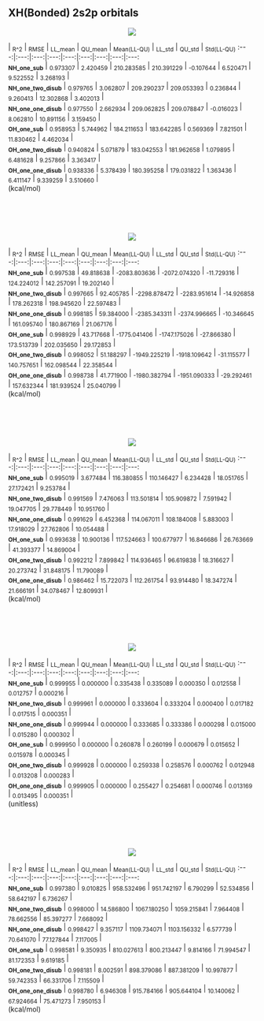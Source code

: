 ## XH(Bonded) 2s2p orbitals

<p align="center"><img src=/Data/expectationPlots/Bonded/XH/plots/XH_K.png /></p>

  | <sub>R^2</sub> | <sub>RMSE</sub> | <sub>LL_mean</sub> | <sub>QU_mean</sub> | <sub>Mean(LL-QU)</sub> | <sub>LL_std</sub> | <sub>QU_std</sub> | <sub>Std(LL-QU)</sub>
:---:|:---:|:---:|:---:|:---:|:---:|:---:|:---:|:---:  
<b><sub>NH_one_sub</sub></b> | <sub>0.973307</sub> | <sub>2.420459</sub> | <sub>210.283585</sub> | <sub>210.391229</sub> | <sub>-0.107644</sub> | <sub>6.520471</sub> | <sub>9.522552</sub> | <sub>3.268193</sub> |   
<b><sub>NH_one_two_disub</sub></b> | <sub>0.979765</sub> | <sub>3.062807</sub> | <sub>209.290237</sub> | <sub>209.053393</sub> | <sub>0.236844</sub> | <sub>9.260413</sub> | <sub>12.302868</sub> | <sub>3.402013</sub> |   
<b><sub>NH_one_one_disub</sub></b> | <sub>0.977550</sub> | <sub>2.662934</sub> | <sub>209.062825</sub> | <sub>209.078847</sub> | <sub>-0.016023</sub> | <sub>8.062810</sub> | <sub>10.891156</sub> | <sub>3.159450</sub> |   
<b><sub>OH_one_sub</sub></b> | <sub>0.958953</sub> | <sub>5.744962</sub> | <sub>184.211653</sub> | <sub>183.642285</sub> | <sub>0.569369</sub> | <sub>7.821501</sub> | <sub>11.830462</sub> | <sub>4.462034</sub> |   
<b><sub>OH_one_two_disub</sub></b> | <sub>0.940824</sub> | <sub>5.071879</sub> | <sub>183.042553</sub> | <sub>181.962658</sub> | <sub>1.079895</sub> | <sub>6.481628</sub> | <sub>9.257866</sub> | <sub>3.363417</sub> |   
<b><sub>OH_one_one_disub</sub></b> | <sub>0.938336</sub> | <sub>5.378439</sub> | <sub>180.395258</sub> | <sub>179.031822</sub> | <sub>1.363436</sub> | <sub>6.411147</sub> | <sub>9.339259</sub> | <sub>3.510660</sub> |   
(kcal/mol)<br><br><br><br><br>


<p align="center"><img src=/Data/expectationPlots/Bonded/XH/plots/XH_H1nuc.png /></p>

  | <sub>R^2</sub> | <sub>RMSE</sub> | <sub>LL_mean</sub> | <sub>QU_mean</sub> | <sub>Mean(LL-QU)</sub> | <sub>LL_std</sub> | <sub>QU_std</sub> | <sub>Std(LL-QU)</sub>
:---:|:---:|:---:|:---:|:---:|:---:|:---:|:---:|:---:  
<b><sub>NH_one_sub</sub></b> | <sub>0.997538</sub> | <sub>49.818638</sub> | <sub>-2083.803636</sub> | <sub>-2072.074320</sub> | <sub>-11.729316</sub> | <sub>124.224012</sub> | <sub>142.257091</sub> | <sub>19.202140</sub> |   
<b><sub>NH_one_two_disub</sub></b> | <sub>0.997665</sub> | <sub>92.405785</sub> | <sub>-2298.878472</sub> | <sub>-2283.951614</sub> | <sub>-14.926858</sub> | <sub>178.262318</sub> | <sub>198.945620</sub> | <sub>22.597483</sub> |   
<b><sub>NH_one_one_disub</sub></b> | <sub>0.998185</sub> | <sub>59.384000</sub> | <sub>-2385.343311</sub> | <sub>-2374.996665</sub> | <sub>-10.346645</sub> | <sub>161.095740</sub> | <sub>180.867169</sub> | <sub>21.067176</sub> |   
<b><sub>OH_one_sub</sub></b> | <sub>0.998929</sub> | <sub>43.717668</sub> | <sub>-1775.041406</sub> | <sub>-1747.175026</sub> | <sub>-27.866380</sub> | <sub>173.513739</sub> | <sub>202.035650</sub> | <sub>29.172853</sub> |   
<b><sub>OH_one_two_disub</sub></b> | <sub>0.998052</sub> | <sub>51.188297</sub> | <sub>-1949.225219</sub> | <sub>-1918.109642</sub> | <sub>-31.115577</sub> | <sub>140.757651</sub> | <sub>162.098544</sub> | <sub>22.358544</sub> |   
<b><sub>OH_one_one_disub</sub></b> | <sub>0.998738</sub> | <sub>41.771900</sub> | <sub>-1980.382794</sub> | <sub>-1951.090333</sub> | <sub>-29.292461</sub> | <sub>157.632344</sub> | <sub>181.939524</sub> | <sub>25.040799</sub> |   
(kcal/mol)<br><br><br><br><br>


<p align="center"><img src=/Data/expectationPlots/Bonded/XH/plots/XH_KE.png /></p>

  | <sub>R^2</sub> | <sub>RMSE</sub> | <sub>LL_mean</sub> | <sub>QU_mean</sub> | <sub>Mean(LL-QU)</sub> | <sub>LL_std</sub> | <sub>QU_std</sub> | <sub>Std(LL-QU)</sub>
:---:|:---:|:---:|:---:|:---:|:---:|:---:|:---:|:---:  
<b><sub>NH_one_sub</sub></b> | <sub>0.995019</sub> | <sub>3.677484</sub> | <sub>116.380855</sub> | <sub>110.146427</sub> | <sub>6.234428</sub> | <sub>18.051765</sub> | <sub>27.172421</sub> | <sub>9.253784</sub> |   
<b><sub>NH_one_two_disub</sub></b> | <sub>0.991569</sub> | <sub>7.476063</sub> | <sub>113.501814</sub> | <sub>105.909872</sub> | <sub>7.591942</sub> | <sub>19.047705</sub> | <sub>29.778449</sub> | <sub>10.951760</sub> |   
<b><sub>NH_one_one_disub</sub></b> | <sub>0.991629</sub> | <sub>6.452368</sub> | <sub>114.067011</sub> | <sub>108.184008</sub> | <sub>5.883003</sub> | <sub>17.918029</sub> | <sub>27.762806</sub> | <sub>10.054488</sub> |   
<b><sub>OH_one_sub</sub></b> | <sub>0.993638</sub> | <sub>10.900136</sub> | <sub>117.524663</sub> | <sub>100.677977</sub> | <sub>16.846686</sub> | <sub>26.763669</sub> | <sub>41.393377</sub> | <sub>14.869004</sub> |   
<b><sub>OH_one_two_disub</sub></b> | <sub>0.992212</sub> | <sub>7.899842</sub> | <sub>114.936465</sub> | <sub>96.619838</sub> | <sub>18.316627</sub> | <sub>20.273742</sub> | <sub>31.848175</sub> | <sub>11.790089</sub> |   
<b><sub>OH_one_one_disub</sub></b> | <sub>0.986462</sub> | <sub>15.722073</sub> | <sub>112.261754</sub> | <sub>93.914480</sub> | <sub>18.347274</sub> | <sub>21.666191</sub> | <sub>34.078467</sub> | <sub>12.809931</sub> |   
(kcal/mol)<br><br><br><br><br>


<p align="center"><img src=/Data/expectationPlots/Bonded/XH/plots/XH_S.png /></p>

  | <sub>R^2</sub> | <sub>RMSE</sub> | <sub>LL_mean</sub> | <sub>QU_mean</sub> | <sub>Mean(LL-QU)</sub> | <sub>LL_std</sub> | <sub>QU_std</sub> | <sub>Std(LL-QU)</sub>
:---:|:---:|:---:|:---:|:---:|:---:|:---:|:---:|:---:  
<b><sub>NH_one_sub</sub></b> | <sub>0.999955</sub> | <sub>0.000000</sub> | <sub>0.335438</sub> | <sub>0.335089</sub> | <sub>0.000350</sub> | <sub>0.012558</sub> | <sub>0.012757</sub> | <sub>0.000216</sub> |   
<b><sub>NH_one_two_disub</sub></b> | <sub>0.999961</sub> | <sub>0.000000</sub> | <sub>0.333604</sub> | <sub>0.333204</sub> | <sub>0.000400</sub> | <sub>0.017182</sub> | <sub>0.017515</sub> | <sub>0.000351</sub> |   
<b><sub>NH_one_one_disub</sub></b> | <sub>0.999944</sub> | <sub>0.000000</sub> | <sub>0.333685</sub> | <sub>0.333386</sub> | <sub>0.000298</sub> | <sub>0.015000</sub> | <sub>0.015280</sub> | <sub>0.000302</sub> |   
<b><sub>OH_one_sub</sub></b> | <sub>0.999950</sub> | <sub>0.000000</sub> | <sub>0.260878</sub> | <sub>0.260199</sub> | <sub>0.000679</sub> | <sub>0.015652</sub> | <sub>0.015978</sub> | <sub>0.000345</sub> |   
<b><sub>OH_one_two_disub</sub></b> | <sub>0.999928</sub> | <sub>0.000000</sub> | <sub>0.259338</sub> | <sub>0.258576</sub> | <sub>0.000762</sub> | <sub>0.012948</sub> | <sub>0.013208</sub> | <sub>0.000283</sub> |   
<b><sub>OH_one_one_disub</sub></b> | <sub>0.999905</sub> | <sub>0.000000</sub> | <sub>0.255427</sub> | <sub>0.254681</sub> | <sub>0.000746</sub> | <sub>0.013169</sub> | <sub>0.013495</sub> | <sub>0.000351</sub> |   
(unitless)<br><br><br><br><br>


<p align="center"><img src=/Data/expectationPlots/Bonded/XH/plots/XH_J.png /></p>

  | <sub>R^2</sub> | <sub>RMSE</sub> | <sub>LL_mean</sub> | <sub>QU_mean</sub> | <sub>Mean(LL-QU)</sub> | <sub>LL_std</sub> | <sub>QU_std</sub> | <sub>Std(LL-QU)</sub>
:---:|:---:|:---:|:---:|:---:|:---:|:---:|:---:|:---:  
<b><sub>NH_one_sub</sub></b> | <sub>0.997380</sub> | <sub>9.010825</sub> | <sub>958.532496</sub> | <sub>951.742197</sub> | <sub>6.790299</sub> | <sub>52.534856</sub> | <sub>58.642197</sub> | <sub>6.736267</sub> |   
<b><sub>NH_one_two_disub</sub></b> | <sub>0.998000</sub> | <sub>14.586800</sub> | <sub>1067.180250</sub> | <sub>1059.215841</sub> | <sub>7.964408</sub> | <sub>78.662556</sub> | <sub>85.397277</sub> | <sub>7.668092</sub> |   
<b><sub>NH_one_one_disub</sub></b> | <sub>0.998427</sub> | <sub>9.357117</sub> | <sub>1109.734071</sub> | <sub>1103.156332</sub> | <sub>6.577739</sub> | <sub>70.641070</sub> | <sub>77.127844</sub> | <sub>7.117005</sub> |   
<b><sub>OH_one_sub</sub></b> | <sub>0.998581</sub> | <sub>9.350935</sub> | <sub>810.027613</sub> | <sub>800.213447</sub> | <sub>9.814166</sub> | <sub>71.994547</sub> | <sub>81.172353</sub> | <sub>9.619185</sub> |   
<b><sub>OH_one_two_disub</sub></b> | <sub>0.998181</sub> | <sub>8.002591</sub> | <sub>898.379086</sub> | <sub>887.381209</sub> | <sub>10.997877</sub> | <sub>59.742353</sub> | <sub>66.331706</sub> | <sub>7.115509</sub> |   
<b><sub>OH_one_one_disub</sub></b> | <sub>0.998780</sub> | <sub>6.946308</sub> | <sub>915.784166</sub> | <sub>905.644104</sub> | <sub>10.140062</sub> | <sub>67.924664</sub> | <sub>75.471273</sub> | <sub>7.950153</sub> |   
(kcal/mol)<br><br><br><br><br>


